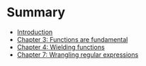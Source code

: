 # Summary

* [Introduction](README.md)
* [Chapter 3: Functions are fundamental](chapter_1_functions_are_fundamental.md)
* [Chapter 4: Wielding functions](chapter_4_wielding_functions.md)
* [Chapter 7: Wrangling regular expressions](chapter_7_wrangling_regular_expressions.md)

